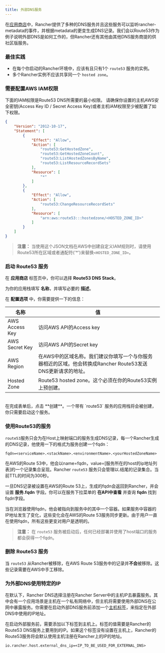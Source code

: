 ```yaml
---
title: 外部DNS服务
---
```


在[应用商店]({{site.baseurl}}/rancher/{{page.version}}/{{page.lang}}/catalog/)中，Rancher提供了多种的DNS服务并且这些服务可以监听rancher-metadata的事件，并根据metadata的更变生成DNS记录。我们会以Route53作为例子说明外部DNS是如何工作的，但Rancher还有其他由其他DNS服务商提的供社区版服务。

### 最佳实践

* 在每个你启动的Rancher环境中，应该有且只有1个 `route53` 服务的实例。
* 多个Rancher实例不应该共享同一个 `hosted zone`。

### 需要配置AWS IAM权限

下面的IAM权限是Route53 DNS所需要的最小权限。
请确保你设置的主机AWS安全密钥(Access Key ID / Secret Access Key)或者主机IAM权限至少被配置了如下权限。

```json
{
    "Version": "2012-10-17",
    "Statement": [
        {
            "Effect": "Allow",
            "Action": [
                "route53:GetHostedZone",
                "route53:GetHostedZoneCount",
                "route53:ListHostedZonesByName",
                "route53:ListResourceRecordSets"
            ],
            "Resource": [
                "*"
            ]
        },
        {
            "Effect": "Allow",
            "Action": [
                "route53:ChangeResourceRecordSets"
            ],
            "Resource": [
                "arn:aws:route53:::hostedzone/<HOSTED_ZONE_ID>"
            ]
        }
    ]
}
```

> **注意：** 当使用这个JSON文档在AWS中创建自定义IAM规则时，请使用Route53所在区域或者通配符('*')来替换`<HOSTED_ZONE_ID>`。

### 启动 Route53 服务

在 **应用商店** 标签页中，你可以选择 **Route53 DNS Stack**。

为你的应用栈填写 **名称**，并填写必要的 **描述**。

在 **配置选项** 中，你需要提供一下的信息：


名称| 值
---|---
AWS Access Key | 访问AWS API的Access key
AWS Secret Key | 访问AWS API的Secret key
AWS Region | 在AWS中的区域名称。我们建议你填写一个与你服务器相近的区域。他会转换成Rancher Route53发送DNS更新请求的地址。
Hosted Zone | Route53 hosted zone。这个必须在你的Route53实例上预创建。

<br>
在完成表单后，点击 **创建**。一个带有 `route53` 服务的应用栈将会被创建，你只需要启动这个服务。


### 使用Route53的服务

`route53`服务只会为在Host上映射端口的服务生成DNS记录，每一个Rancher生成的DNS记录，他使用一下的格式为服务创建一个fqdn：

```
fqdn=<serviceName>.<stackName>.<environmentName>.<yourHostedZoneName>
```

在AWS的Route 53中，他会以name=fqdn，value=[服务所在的host的ip地址列表]的一个记录集合呈现。Rancher `route53` 服务只会管理以<environmentName>.<yourHostedZoneName>结尾的记录集合。当前TTL的时间为300秒。

一旦DNS记录被设置在AWS的Route 53上，生成的fqdn会返回到Rancher，并会设置 **服务.fqdn** 字段。你可以在服务下拉菜单的 **在API中查看** 并查询 **fqdn** 找到fqdn字段。

当在浏览器使用fqdn，他会被指向到服务中的其中一个容器。如果服务中容器的IP地址发生了变化，这些变化会在AWS的Route 53服务同步更新。由于用户一直在使用fqdn，所有这些更变对用户是透明的。

> **注意：** 在 `route53` 服务被启动后，任何已经部署并使用了host端口的服务都会获得一个fqdn。


### 删除 Route53 服务

当 `route53` 从Rancher被移除，在AWS Route 53服务中的记录并**不会**被移除。这些记录需要在AWS中手工移除。

### 为外部DNS使用特定的IP

在默认下，Rancher DNS选择注册在Rancher Server中的主机IP去暴露服务。其中会有一个应用场景是主机在一个私有网络中，但主机将需要使用外部DNS在公网中暴露服务。你需要在启动外部DNS服务前添加一个[主机标签]({{site.baseurl}}/rancher/{{page.version}}/{{page.lang}}/hosts/#主机标签)，来指定在外部DNS中使用的IP地址。

在启动外部服务前，需要添加以下标签到主机上。标签的值需要是Rancher的Route53 DNS服务上要用到的IP。如果这个标签没有设置在主机上，Rancher的Route53服务将会默认使用主机注册在Rancher上的IP的地址。

```
io.rancher.host.external_dns_ip=<IP_TO_BE_USED_FOR_EXTERNAL_DNS>
```
